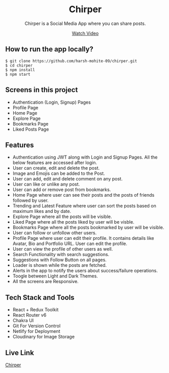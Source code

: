 
<div align="center">
  <h1>Chirper</h1>
  <p>Chirper is a Social Media App where you can share posts.</p>
  <a href="https://www.loom.com/share/842b586935b04584a62eeb328076e796?sid=07c9ab7e-1c4e-49fb-8d54-6b0741523b2f" target='_blank'>
    Watch Video
  </a>
 </div>

## How to run the app locally?
```
$ git clone https://github.com/harsh-mohite-09/chirper.git
$ cd chirper
$ npm install
$ npm start
```

## Screens in this project
- Authentication (Login, Signup) Pages
- Profile Page
- Home Page
- Explore Page
- Bookmarks Page
- Liked Posts Page

## Features
- Authentication using JWT along with Login and Signup Pages. All the below features are accessed after login.
- User can create, edit and delete the post.
- Image and Emojis can be added to the Post.
- User can add, edit and delete comment on any post.
- User can like or unlike any post.
- User can add or remove post from bookmarks.
- Home Page where user can see their posts and the posts of friends followed by user.
- Trending and Latest Feature where user can sort the posts based on maximum likes and by date.
- Explore Page where all the posts will be visible. 
- Liked Page where all the posts liked by user will be visble.
- Bookmarks Page where all the posts bookmarked by user will be visible.
- User can follow or unfollow other users.
- Profile Page where user can edit their profile. It contains details like Avatar, Bio and Portfolio URL. User can edit the profile.
- User can view the profile of other users as well.
- Search Functionality with search suggestions.
- Suggestions with Follow Button on all pages.
- Loader is shown while the posts are fetched.
- Alerts in the app to notify the users about success/failure operations.
- Toogle between Light and Dark Themes.
- All the screens are Responsive.

## Tech Stack and Tools
- React + Redux Toolkit
- React Router v6
- Chakra UI
- Git For Version Control
- Netlify for Deployment
- Cloudinary for Image Storage

## Live Link
[Chirper](https://chirper-social.netlify.app/)





